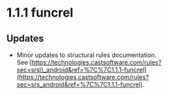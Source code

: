 # 1.1.1 funcrel

## Updates

- Minor updates to structural rules documentation. See [https://technologies.castsoftware.com/rules?sec=srs\\_android&ref=%7C%7C1.1.1-funcrel](https://technologies.castsoftware.com/rules?sec=srs_android&ref=%7C%7C1.1.1-funcrel).

